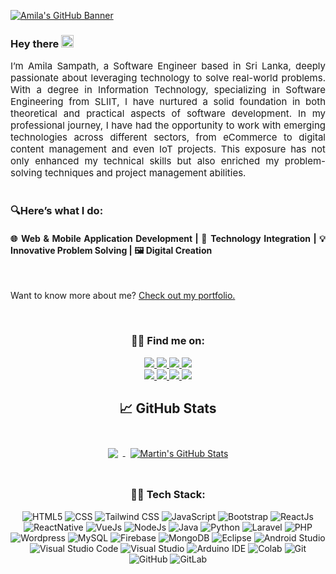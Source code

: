 [![Amila's GitHub Banner](https://i.postimg.cc/9XGd2ngS/Amila-2.jpg)](https://amilasm.theairpix.com/)
<div align="center">
<div align="justify">

<h3>Hey there <img src="https://raw.githubusercontent.com/MartinHeinz/MartinHeinz/master/wave.gif" width="20px" height="20px"></h3>

<div style="font-size:15">I’m Amila Sampath, a Software Engineer based in Sri Lanka, deeply passionate about leveraging technology to solve real-world problems. With a degree in Information Technology, specializing in Software Engineering from SLIIT, I have nurtured a solid foundation in both theoretical and practical aspects of software development. In my professional journey, I have had the opportunity to work with emerging technologies across different sectors, from eCommerce to digital content management and even IoT projects. This exposure has not only enhanced my technical skills but also enriched my problem-solving techniques and project management abilities.</div><br>

  ### 🔍Here’s what I do:
  <h4>🌐 Web & Mobile Application Development | 🔗 Technology Integration | 💡 Innovative Problem Solving | 🖼️ Digital Creation</h4> 

  <br>

Want to know more about me? [Check out my portfolio.](https://amilasm.theairpix.com/)
</div>
<br>

  ### 🤝🏻 Find me on:
  <div>
    <a href="https://www.linkedin.com/in/amila-sampath-807867198/">
      <img src="https://img.shields.io/badge/LinkedIn-0077B5?style=for-the-badge&logo=linkedin&logoColor=white">
    </a>
    <a href="https://www.instagram.com/amila_sm/?hl=en">
      <img src="https://img.shields.io/badge/Instagram-E4405F?style=for-the-badge&logo=instagram&logoColor=white">
    </a>
    <a href="https://www.facebook.com/amila.sampath.145/">
      <img src="https://img.shields.io/badge/Facebook-1877F2?style=for-the-badge&logo=facebook&logoColor=white">
    </a> 
    <a href="mailto:amilasampath1400@gmail.com?">
      <img src="https://img.shields.io/badge/Gmail-D14836?style=for-the-badge&logo=gmail&logoColor=white"/>
    </a>
    <br>
    <a href="https://www.youtube.com/channel/UCa6iaJWgzkQczKvq4cGsekA">
      <img src="https://img.shields.io/badge/YouTube-FF0000?style=for-the-badge&logo=youtube&logoColor=white"/>
    </a>
    <a href="https://api.whatsapp.com/send?phone=94774567518">
      <img src="https://img.shields.io/badge/Whatsapp-3DDC84?style=for-the-badge&logo=whatsapp&logoColor=white"/>
    </a>
    <a href="https://gitlab.com/amilasm">
      <img src="https://img.shields.io/badge/GitLab-330F63?style=for-the-badge&logo=gitlab&logoColor=white"/>
    </a>
    <a href="https://www.tiktok.com/@the_airpix/">
      <img src="https://img.shields.io/badge/TikTok-000000?style=for-the-badge&logo=tiktok&logoColor=white"/>
    </a>


## &#x1f4c8; GitHub Stats

<br>

<a href="https://github.com/amilasm">
  <img align="center" style="margin:0.5rem" src="https://github-readme-stats.vercel.app/api/top-langs/?username=amilasm&hide=html,css&title_color=ffffff&text_color=c9cacc&icon_color=4AB197&bg_color=1A2B34" />
</a>

<a href="https://github.com/amilasm">
  <img align="center" style="margin:0.5rem" src="https://github-readme-stats.vercel.app/api?username=amilasm&show_icons=true&line_height=27&count_private=true&title_color=ffffff&text_color=c9cacc&icon_color=4AB097&bg_color=1A2B34" alt="Martin's GitHub Stats" />
</a>

<br>
<br>

 ### 👨‍💻 Tech Stack:
  ![HTML5](https://img.shields.io/badge/HTML5-E34F26?style=for-the-badge&logo=html5&logoColor=white)
  ![CSS](https://img.shields.io/badge/CSS-239120?&style=for-the-badge&logo=css3&logoColor=white)
  ![Tailwind CSS](https://img.shields.io/badge/Tailwind_CSS-38B2AC?style=for-the-badge&logo=tailwind-css&logoColor=white)
  ![JavaScript](https://img.shields.io/badge/JavaScript-F7DF1E?style=for-the-badge&logo=javascript&logoColor=black)
  ![Bootstrap](https://img.shields.io/badge/Bootstrap-563D7C?style=for-the-badge&logo=bootstrap&logoColor=white)
  ![ReactJs](https://img.shields.io/badge/React-20232A?style=for-the-badge&logo=react&logoColor=61DAFB)
  ![ReactNative](https://img.shields.io/badge/React_Native-20232A?style=for-the-badge&logo=react&logoColor=61DAFB)
  ![VueJs](https://img.shields.io/badge/Vue.js-35495E?style=for-the-badge&logo=vue.js&logoColor=4FC08D)
  ![NodeJs](https://img.shields.io/badge/Node.js-43853D?style=for-the-badge&logo=node.js&logoColor=white)
  ![Java](https://img.shields.io/badge/Java-ED8B00?style=for-the-badge&logo=java&logoColor=white)
  ![Python](https://img.shields.io/badge/Python-14354C?style=for-the-badge&logo=python&logoColor=white)
  ![Laravel](https://img.shields.io/badge/Laravel-FF2D20?style=for-the-badge&logo=laravel&logoColor=white)
  ![PHP](https://img.shields.io/badge/PHP-777BB4?style=for-the-badge&logo=php&logoColor=white)
  ![Wordpress](https://img.shields.io/badge/Wordpress-21759B?style=for-the-badge&logo=wordpress&logoColor=white)
  ![MySQL](https://img.shields.io/badge/MySQL-00000F?style=for-the-badge&logo=mysql&logoColor=white)
  ![Firebase](https://img.shields.io/badge/firebase-%23039BE5.svg?style=for-the-badge&logo=firebase)
  ![MongoDB](https://img.shields.io/badge/MongoDB-4EA94B?style=for-the-badge&logo=mongodb&logoColor=white)
  ![Eclipse](https://img.shields.io/badge/Eclipse-FE7A16.svg?style=for-the-badge&logo=Eclipse&logoColor=white)
  ![Android Studio](https://img.shields.io/badge/Android%20Studio-3DDC84.svg?style=for-the-badge&logo=android-studio&logoColor=white)
  ![Visual Studio Code](https://img.shields.io/badge/Visual%20Studio%20Code-0078d7.svg?style=for-the-badge&logo=visual-studio-code&logoColor=white)
  ![Visual Studio](https://img.shields.io/badge/Visual%20Studio-5C2D91.svg?style=for-the-badge&logo=visual-studio&logoColor=white)
  ![Arduino IDE](https://img.shields.io/badge/Arduino_IDE-00979D?style=for-the-badge&logo=arduino&logoColor=white)
  ![Colab](https://img.shields.io/badge/Colab-F9AB00?style=for-the-badge&logo=googlecolab&color=525252)
  ![Git](https://img.shields.io/badge/git-%23F05033.svg?style=for-the-badge&logo=git&logoColor=white)
  ![GitHub](https://img.shields.io/badge/github-%23121011.svg?style=for-the-badge&logo=github&logoColor=white)
  ![GitLab](https://img.shields.io/badge/gitlab-%23181717.svg?style=for-the-badge&logo=gitlab&logoColor=white)
  <br><br>
  </div>